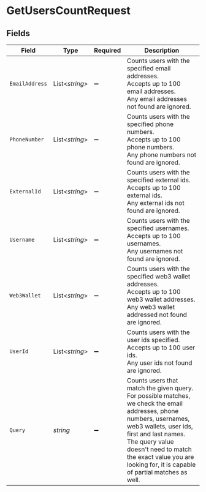 # GetUsersCountRequest


## Fields

| Field                                                                                                                                                                                                                                                                                     | Type                                                                                                                                                                                                                                                                                      | Required                                                                                                                                                                                                                                                                                  | Description                                                                                                                                                                                                                                                                               |
| ----------------------------------------------------------------------------------------------------------------------------------------------------------------------------------------------------------------------------------------------------------------------------------------- | ----------------------------------------------------------------------------------------------------------------------------------------------------------------------------------------------------------------------------------------------------------------------------------------- | ----------------------------------------------------------------------------------------------------------------------------------------------------------------------------------------------------------------------------------------------------------------------------------------- | ----------------------------------------------------------------------------------------------------------------------------------------------------------------------------------------------------------------------------------------------------------------------------------------- |
| `EmailAddress`                                                                                                                                                                                                                                                                            | List<*string*>                                                                                                                                                                                                                                                                            | :heavy_minus_sign:                                                                                                                                                                                                                                                                        | Counts users with the specified email addresses.<br/>Accepts up to 100 email addresses.<br/>Any email addresses not found are ignored.                                                                                                                                                    |
| `PhoneNumber`                                                                                                                                                                                                                                                                             | List<*string*>                                                                                                                                                                                                                                                                            | :heavy_minus_sign:                                                                                                                                                                                                                                                                        | Counts users with the specified phone numbers.<br/>Accepts up to 100 phone numbers.<br/>Any phone numbers not found are ignored.                                                                                                                                                          |
| `ExternalId`                                                                                                                                                                                                                                                                              | List<*string*>                                                                                                                                                                                                                                                                            | :heavy_minus_sign:                                                                                                                                                                                                                                                                        | Counts users with the specified external ids.<br/>Accepts up to 100 external ids.<br/>Any external ids not found are ignored.                                                                                                                                                             |
| `Username`                                                                                                                                                                                                                                                                                | List<*string*>                                                                                                                                                                                                                                                                            | :heavy_minus_sign:                                                                                                                                                                                                                                                                        | Counts users with the specified usernames.<br/>Accepts up to 100 usernames.<br/>Any usernames not found are ignored.                                                                                                                                                                      |
| `Web3Wallet`                                                                                                                                                                                                                                                                              | List<*string*>                                                                                                                                                                                                                                                                            | :heavy_minus_sign:                                                                                                                                                                                                                                                                        | Counts users with the specified web3 wallet addresses.<br/>Accepts up to 100 web3 wallet addresses.<br/>Any web3 wallet addressed not found are ignored.                                                                                                                                  |
| `UserId`                                                                                                                                                                                                                                                                                  | List<*string*>                                                                                                                                                                                                                                                                            | :heavy_minus_sign:                                                                                                                                                                                                                                                                        | Counts users with the user ids specified.<br/>Accepts up to 100 user ids.<br/>Any user ids not found are ignored.                                                                                                                                                                         |
| `Query`                                                                                                                                                                                                                                                                                   | *string*                                                                                                                                                                                                                                                                                  | :heavy_minus_sign:                                                                                                                                                                                                                                                                        | Counts users that match the given query.<br/>For possible matches, we check the email addresses, phone numbers, usernames, web3 wallets, user ids, first and last names.<br/>The query value doesn't need to match the exact value you are looking for, it is capable of partial matches as well. |